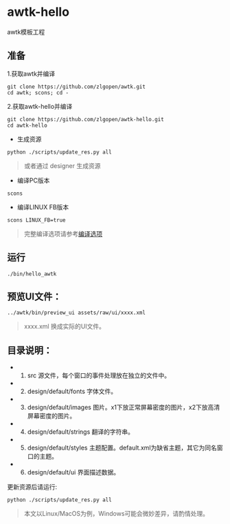 # awtk-hello

awtk模板工程

## 准备

1.获取awtk并编译

```
git clone https://github.com/zlgopen/awtk.git
cd awtk; scons; cd -
```

2.获取awtk-hello并编译

```
git clone https://github.com/zlgopen/awtk-hello.git
cd awtk-hello
```

* 生成资源

```
python ./scripts/update_res.py all
```

> 或者通过 designer 生成资源


* 编译PC版本

```
scons
```

* 编译LINUX FB版本

```
scons LINUX_FB=true
```

> 完整编译选项请参考[编译选项](https://github.com/zlgopen/awtk-widget-generator/blob/master/docs/build_options.md)

## 运行

```
./bin/hello_awtk
```

## 预览UI文件：

```
../awtk/bin/preview_ui assets/raw/ui/xxxx.xml
```

> xxxx.xml 换成实际的UI文件。


## 目录说明：

* 1. src 源文件，每个窗口的事件处理放在独立的文件中。

* 2. design/default/fonts 字体文件。

* 3. design/default/images 图片。x1下放正常屏幕密度的图片，x2下放高清屏幕密度的图片。

* 4. design/default/strings 翻译的字符串。

* 5. design/default/styles 主题配置。default.xml为缺省主题，其它为同名窗口的主题。

* 6. design/default/ui 界面描述数据。


更新资源后请运行:

```
python ./scripts/update_res.py all
```

> 本文以Linux/MacOS为例，Windows可能会微妙差异，请酌情处理。
